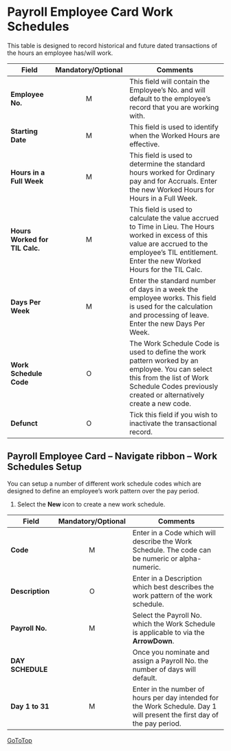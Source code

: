 # Payroll Employee Card Work Schedules

This table is designed to record historical and future dated transactions of the hours an employee has/will work.


|Field|	Mandatory/Optional	|Comments|
|---|:---:|---|
|**Employee No.**|	M	|This field will contain the Employee’s No. and will default to the employee’s record that you are working with.
|**Starting Date**|	M	|This field is used to identify when the Worked Hours are effective.
|**Hours in a Full Week**|	M	|This field is used to determine the standard hours worked for Ordinary pay and for Accruals.  Enter the new Worked Hours for Hours in a Full Week.
|**Hours Worked for TIL Calc.**|	M	|This field is used to calculate the value accrued to Time in Lieu.  The Hours worked in excess of this value are accrued to the employee’s TIL entitlement.  Enter the new Worked Hours for the TIL Calc.
|**Days Per Week**|	M|	Enter the standard number of days in a week the employee works.  This field is used for the calculation and processing of leave.  Enter the new Days Per Week.
|**Work Schedule Code**|	O	|The Work Schedule Code is used to define the work pattern worked by an employee.  You can select this from the list of Work Schedule Codes previously created or alternatively create a new code. 
|**Defunct**|	O|	Tick this field if you wish to inactivate the transactional record.  

## Payroll Employee Card – Navigate ribbon – Work Schedules Setup

You can setup a number of different work schedule codes which are designed to define an employee’s work pattern over the pay period.

 
1.  Select the **New** icon to create a new work schedule.  

|Field	| Mandatory/Optional |Comments|
|---|:---:|---|
|**Code**|	M	|Enter in a Code which will describe the Work Schedule.  The code can be numeric or alpha-numeric.
|**Description**|O	|Enter in a Description which best describes the work pattern of the work schedule.
|**Payroll No.**|M	|Select the Payroll No. which the Work Schedule is applicable to via the **ArrowDown**.
|**DAY SCHEDULE**||Once you nominate and assign a Payroll No. the number of days will default.|
|**Day 1 to 31**|	M	|Enter in the number of hours per day intended for the Work Schedule.  Day 1 will present the first day of the pay period.  


[GoToTop](#payroll-employee-card-work-schedules)


